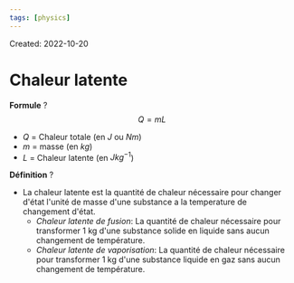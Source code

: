 ```yaml
---
tags: [physics] 
---
```

Created: 2022-10-20

# Chaleur latente
**Formule**
?
$$Q=mL$$
- $Q$ = Chaleur totale (en $J$ ou $Nm$)
- $m$ = masse (en $kg$)
- $L$ = Chaleur latente (en $Jkg^{-1}$)
<!--SR:!2022-12-29,48,290-->

**Définition**
?
- La chaleur latente est la quantité de chaleur nécessaire pour changer d'état l'unité de masse d'une substance a la temperature de changement d'état.
	- *Chaleur latente de fusion*: La quantité de chaleur nécessaire pour transformer 1 kg d'une substance solide en liquide sans aucun changement de température.
	- *Chaleur latente de vaporisation*: La quantité de chaleur nécessaire pour transformer 1 kg d'une substance liquide en gaz sans aucun changement de température.
<!--SR:!2023-01-18,26,190-->

